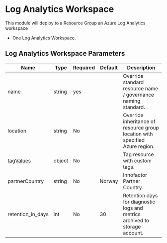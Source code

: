 # Log Analytics Workspace

This module will deploy to a Resource Group an Azure Log Analytics workspace

- One Log Analytics Workspace.

## Log Analytics Workspace Parameters

| Name                                                    | Type   | Required | Default | Description                                                                  |
| ------------------------------------------------------- | ------ | -------- | ------- | ---------------------------------------------------------------------------- |
| name                                                    | string | yes       |         | Override standard resource name / governance naming standard.                |
| location                                                | string | No       |         | Override inheritance of resource group location with specified Azure region. |
| [tagValues](#tagvalues)                                 | object | No       |         | Tag resource with custom tags.                                               |
| partnerCountry                                          | string | No       | Norway  | Innofactor Partner Country.                                                  |
| retention_in_days                                       | int    | No       | 30      | Retention days for diagnostic logs and metrics archived to storage account.  |
